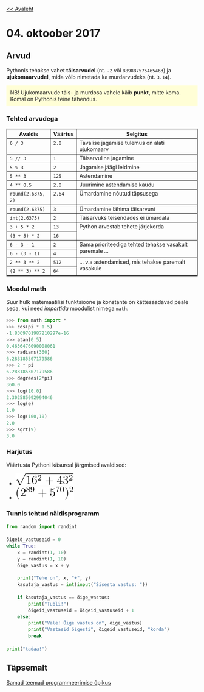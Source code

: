 [<< Avaleht](/)

<style>
.pre {
    font-family: monospace;
    white-space: pre;
}

aside.notice {
    background-color:#fffed6;
    border-color: black;
    border-width: 1px;
    padding: 10px;
    margin-bottom: 20px;
}

</style>

# 04. oktoober 2017

## Arvud
Pythonis tehakse vahet **täisarvudel** (nt. `-2` või `889887575465463`) ja **ujukomaarvudel**, mida võib nimetada ka murdarvudeks (nt. `3.14`).

<aside class="notice">
NB! Ujukomaarvude täis- ja murdosa vahele käib <b>punkt</b>, mitte koma. Komal on Pythonis teine tähendus.
</aside>

### Tehted arvudega
<table border="1" class="docutils">
<colgroup>
<col width="23%" />
<col width="11%" />
<col width="66%" />
</colgroup>
<thead valign="bottom">
<tr class="row-odd"><th class="head">Avaldis</th>
<th class="head">Väärtus</th>
<th class="head">Selgitus</th>
</tr>
</thead>
<tbody valign="top">
<tr class="row-even"><td><code class="docutils literal"><span class="pre">6</span> <span class="pre">/</span> <span class="pre">3</span></code></td>
<td><code class="docutils literal"><span class="pre">2.0</span></code></td>
<td>Tavalise jagamise tulemus on alati ujukomaarv</td>
</tr>
<tr class="row-odd"><td><code class="docutils literal"><span class="pre">5</span> <span class="pre">//</span> <span class="pre">3</span></code></td>
<td><code class="docutils literal"><span class="pre">1</span></code></td>
<td>Täisarvuline jagamine</td>
</tr>
<tr class="row-even"><td><code class="docutils literal"><span class="pre">5</span> <span class="pre">%</span> <span class="pre">3</span></code></td>
<td><code class="docutils literal"><span class="pre">2</span></code></td>
<td>Jagamise jäägi leidmine</td>
</tr>
<tr class="row-odd"><td><code class="docutils literal"><span class="pre">5</span> <span class="pre">**</span> <span class="pre">3</span></code></td>
<td><code class="docutils literal"><span class="pre">125</span></code></td>
<td>Astendamine</td>
</tr>
<tr class="row-even"><td><code class="docutils literal"><span class="pre">4</span> <span class="pre">**</span> <span class="pre">0.5</span></code></td>
<td><code class="docutils literal"><span class="pre">2.0</span></code></td>
<td>Juurimine astendamise kaudu</td>
</tr>
<tr class="row-odd"><td><code class="docutils literal"><span class="pre">round(2.6375,</span> <span class="pre">2)</span></code></td>
<td><code class="docutils literal"><span class="pre">2.64</span></code></td>
<td>Ümardamine nõutud täpsusega</td>
</tr>
<tr class="row-even"><td><code class="docutils literal"><span class="pre">round(2.6375)</span></code></td>
<td><code class="docutils literal"><span class="pre">3</span></code></td>
<td>Ümardamine lähima täisarvuni</td>
</tr>
<tr class="row-odd"><td><code class="docutils literal"><span class="pre">int(2.6375)</span></code></td>
<td><code class="docutils literal"><span class="pre">2</span></code></td>
<td>Täisarvuks teisendades ei ümardata</td>
</tr>
<tr class="row-even"><td><code class="docutils literal"><span class="pre">3</span> <span class="pre">+</span> <span class="pre">5</span> <span class="pre">*</span> <span class="pre">2</span></code></td>
<td><code class="docutils literal"><span class="pre">13</span></code></td>
<td rowspan="2">Python arvestab tehete järjekorda</td>
</tr>
<tr class="row-odd"><td><code class="docutils literal"><span class="pre">(3</span> <span class="pre">+</span> <span class="pre">5)</span> <span class="pre">*</span> <span class="pre">2</span></code></td>
<td><code class="docutils literal"><span class="pre">16</span></code></td>
</tr>
<tr class="row-even"><td><code class="docutils literal"><span class="pre">6</span> <span class="pre">-</span> <span class="pre">3</span> <span class="pre">-</span> <span class="pre">1</span></code></td>
<td><code class="docutils literal"><span class="pre">2</span></code></td>
<td rowspan="2">Sama prioriteediga tehted tehakse vasakult paremale ...</td>
</tr>
<tr class="row-odd"><td><code class="docutils literal"><span class="pre">6</span> <span class="pre">-</span> <span class="pre">(3</span> <span class="pre">-</span> <span class="pre">1)</span></code></td>
<td><code class="docutils literal"><span class="pre">4</span></code></td>
</tr>
<tr class="row-even"><td><code class="docutils literal"><span class="pre">2</span> <span class="pre">**</span> <span class="pre">3</span> <span class="pre">**</span> <span class="pre">2</span></code></td>
<td><code class="docutils literal"><span class="pre">512</span></code></td>
<td rowspan="2">... v.a astendamised, mis tehakse paremalt vasakule</td>
</tr>
<tr class="row-odd"><td><code class="docutils literal"><span class="pre">(2</span> <span class="pre">**</span> <span class="pre">3)</span> <span class="pre">**</span> <span class="pre">2</span></code></td>
<td><code class="docutils literal"><span class="pre">64</span></code></td>
</tr>
</tbody>
</table>

### Moodul math

Suur hulk matemaatilisi funktsioone ja konstante on kättesaadavad peale seda, kui need *importida* moodulist nimega `math`:

```python
>>> from math import *
>>> cos(pi * 1.5)
-1.8369701987210297e-16
>>> atan(0.5)
0.4636476090008061
>>> radians(360)
6.283185307179586
>>> 2 * pi
6.283185307179586
>>> degrees(2*pi)
360.0
>>> log(10.0)
2.302585092994046
>>> log(e)
1.0
>>> log(100,10)
2.0
>>> sqrt(9)
3.0
```

### Harjutus
Väärtusta Pythoni käsureal järgmised avaldised:

* ![](sqrt.svg)
* ![](aste.svg)

### Tunnis tehtud näidisprogramm
```python
from random import randint

õigeid_vastuseid = 0
while True:
    x = randint(1, 10)
    y = randint(1, 10)
    õige_vastus = x + y

    print("Tehe on", x, "+", y)
    kasutaja_vastus = int(input("Sisesta vastus: "))

    if kasutaja_vastus == õige_vastus:
        print("Tubli!")
        õigeid_vastuseid = õigeid_vastuseid + 1
    else:
        print("Vale! Õige vastus on", õige_vastus)
        print("Vastasid õigesti", õigeid_vastuseid, "korda")
        break

print("tadaa!")


```


## Täpsemalt
[Samad teemad programmeerimise õpikus](http://progeopik.cs.ut.ee/02_lihtlaused.html#soned)
